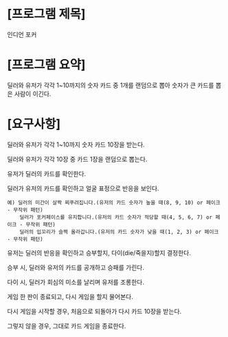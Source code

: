 # [프로그램 제목]

인디언 포커



# [프로그램 요약]

딜러와 유저가 각각 1~10까지의 숫자 카드 중 1개를 랜덤으로 뽑아 숫자가 큰 카드를 뽑은 사람이 이긴다.



# [요구사항]

딜러와 유저가 각각 1~10까지 숫자 카드 10장을 받는다.

딜러와 유저가 각각 10장 중 카드 1장을 랜덤으로 뽑는다.

유저가 딜러의 카드를 확인한다.

딜러가 유저의 카드를 확인하고 얼굴 표정으로 반응을 보인다.

	예) 딜러의 미간이 살짝 찌푸려집니다.(유저의 카드 숫자가 높을 때(8, 9, 10) or 페이크 - 무작위 패턴)
	    딜러가 포커페이스를 유지합니다.(유저의 카드 숫자가 적당할 때(4, 5, 6, 7) or 페이크 - 무작위 패턴)
	    딜러의 입꼬리가 슬쩍 올라갑니다.(유저의 카드 숫자가 낮을 때(1, 2, 3) or 페이크 - 무작위 패턴)

유저는 딜러의 반응을 확인하고 승부할지, 다이(die/죽을지)할지 결정한다.

승부 시, 딜러와 유저의 카드를 공개하고 승패를 가린다.

다이 시, 딜러가 회심의 미소를 날리며 유저를 조롱한다.

게임 한 판이 종료되고, 다시 게임을 할지 물어본다.

다시 게임을 시작할 경우, 처음으로 되돌아가 다시 카드 10장을 받는다.

그렇지 않을 경우, 그대로 카드 게임을 종료한다.